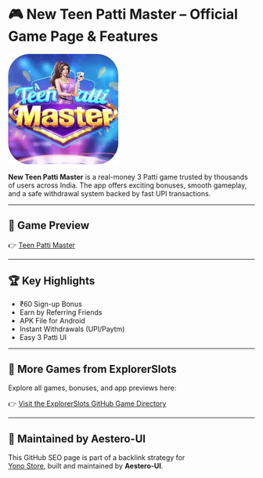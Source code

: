 # 🎮 New Teen Patti Master – Official Game Page & Features

[![New Teen Patti Master](https://raw.githubusercontent.com/Aestero-UI/new-teen-patti-master/main/teen-patti-master.jpeg)](https://www.explorerslots.com/preview.html?slug=New-Teen-Patti-Master)

**New Teen Patti Master** is a real-money 3 Patti game trusted by thousands of users across India. The app offers exciting bonuses, smooth gameplay, and a safe withdrawal system backed by fast UPI transactions.

---

## 🔗 Game Preview

👉 [Teen Patti Master]([https://www.explorerslots.com/preview.html?slug=New-Teen-Patti-Master](https://www.yonostore.app/teen-patti-master))

---

## 🏆 Key Highlights

- ₹60 Sign-up Bonus  
- Earn by Referring Friends  
- APK File for Android  
- Instant Withdrawals (UPI/Paytm)  
- Easy 3 Patti UI

---

## 🎲 More Games from ExplorerSlots

Explore all games, bonuses, and app previews here:

👉 [Visit the ExplorerSlots GitHub Game Directory](https://aestero-ui.github.io/games/)

---

## 👤 Maintained by Aestero-UI

This GitHub SEO page is part of a backlink strategy for  
[Yono Store](https://www.yonostore.app/), built and maintained by **Aestero-UI**.
